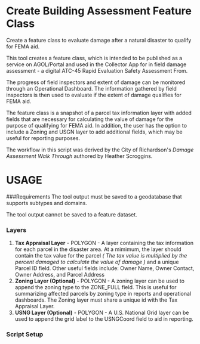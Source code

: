 # Create Building Assessment Feature Class
Create a feature class to evaluate damage after a natural disaster to qualify for FEMA aid.

This tool creates a feature class, which is intended to be published as a service on AGOL/Portal
and used in the Collector App for in field damage assessment - a digital ATC-45 Rapid Evaluation 
Safety Assessment From. 

The progress of field inspectors and 
extent of damage can be monitored through an Operational Dashboard. The information gathered by
field inspectors is then used to evaluate if the extent of damage qualifies for FEMA aid. 

The feature class is a snapshot of a parcel tax
information layer with added fields that are necessary for calculating the value of damage for 
the purpose of qualifying
for FEMA aid. In addition, the user has the option to include a Zoning and USGN layer to add additional fields, which
may be useful for reporting purposes.

The workflow in this script was derived by the City of Richardson's _Damage Assessment Walk Through_ authored by
Heather Scroggins.

# USAGE
###Requirements
The tool output must be saved to a geodatabase that supports subtypes and domains.

The tool output cannot be saved to a feature dataset. 
 

### Layers
1. **Tax Appraisal Layer** - POLYGON - A layer containing the tax information for each parcel in the disaster
area. At a mimimum, the layer should contain the tax value for the parcel _( The tax value is 
multiplied by the percent damaged to calculate the value of damage )_ and a unique Parcel ID field.
Other useful fields include: Owner Name, Owner Contact, Owner Address, and Parcel Address
2. **Zoning Layer (Optional)** - POLYGON - A zoning layer can be used to append the zoning type to the ZONE_FULL
field. This is useful for summarizing affected parcels by zoning type in reports and operational 
dashboards. The Zoning layer must share a unique id with the Tax Appraisal Layer. 
3. **USNG Layer (Optional)** - POLYGON - A U.S. National Grid layer can be used to append the grid
label to the USNGCoord field to aid in reporting.    

### Script Setup


